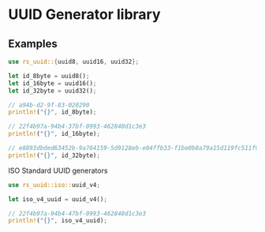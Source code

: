 # UUID Generator library

## Examples

```rust
use rs_uuid::{uuid8, uuid16, uuid32};

let id_8byte = uuid8();
let id_16byte = uuid16();
let id_32byte = uuid32();

// a94b-d2-9f-83-020290
println!("{}", id_8byte);

// 22f4b97a-94b4-37bf-0993-462840d1c3e3
println!("{}", id_16byte);

// e8893dbded63452b-9a764159-5d9128eb-e04ffb33-f1be0b8a79a15d119fc511f9
println!("{}", id_32byte);
```

ISO Standard UUID generators

```rust
use rs_uuid::iso::uuid_v4;

let iso_v4_uuid = uuid_v4();

// 22f4b97a-94b4-47bf-0993-462840d1c3e3
println!("{}", iso_v4_uuid);
```
